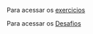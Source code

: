 Para acessar os <a href="https://alyssondemari.github.io/curso-guanabara-novo/exercicios-feitos/ex002/index.html">exercicios</a>

Para acessar os <a href="https://alyssondemari.github.io/curso-guanabara-novo/desafios/d002/index.html">Desafios</a>
